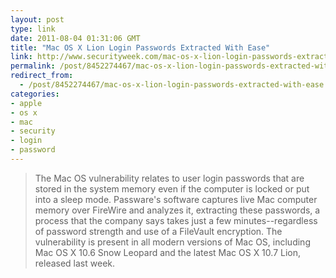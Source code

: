 ```yaml
---
layout: post
type: link
date: 2011-08-04 01:31:06 GMT
title: "Mac OS X Lion Login Passwords Extracted With Ease"
link: http://www.securityweek.com/mac-os-x-lion-login-passwords-extracted-ease
permalink: /post/8452274467/mac-os-x-lion-login-passwords-extracted-with-ease
redirect_from: 
  - /post/8452274467/mac-os-x-lion-login-passwords-extracted-with-ease
categories:
- apple
- os x
- mac
- security
- login
- password
---
```

<blockquote>The Mac OS vulnerability relates to user login passwords that are stored in the system memory even if the computer is locked or put into a sleep mode. Passware's software captures live Mac computer memory over FireWire and analyzes it, extracting these passwords, a process that the company says takes just a few minutes--regardless of password strength and use of a FileVault encryption. The vulnerability is present in all modern versions of Mac OS, including Mac OS X 10.6 Snow Leopard and the latest Mac OS X 10.7 Lion, released last week.</blockquote>
